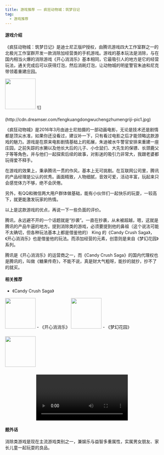 ```yaml
---
title: 游戏推荐 —— 疯狂动物城：筑梦日记
tag:
  - 游戏推荐
---
```


#### 游戏介绍

《疯狂动物城：筑梦日记》是迪士尼正版IP授权，由腾讯游戏四大工作室群之一的北极光工作室群开发一款消除加经营类的手机游戏。游戏的基本玩法是消除，与在国内相当火爆的消除游戏《开心消消乐》基本相同，它最吸引人的地方是它的经营玩法，通关完成后可以获得灯泡，然后消耗灯泡，让动物城的明星警官朱迪和尼克带领着重建庄园。

<!-- more -->

<img src="http://cdn.dreamser.com/fengkuangdongwuchengzhumengriji-logo.jpg" width="100" height="100" style="margin: 0 0 25px 0">
![](http://cdn.dreamser.com/fengkuangdongwuchengzhumengriji-pic1.jpg)

《疯狂动物城》是2016年3月由迪士尼拍摄的一部动画电影，无论是技术还是剧情都是顶尖水准，如果你还没看过，建议补一下，只有看过电影之后才能领略这款游戏的魅力。游戏是在原来电影剧情基础上的拓展，朱迪被水牛警官安排来重建一座庄园，之前失踪的水獭以及他长大后的儿子、小仓鼠们、大先生的保镖、长颈鹿父子等等角色，并与他们一起探索后续的故事，对影迷的吸引力非常大，我跟老婆都玩得爱不释手。

在游戏的效果上，秉承腾讯一贯的作风，基本上无可挑剔。在互联网公司里，腾讯的产品经理是公认的优秀。画面精致，人物细腻，音效可爱，活动丰富，玩起来只会感觉体力不够，绝不会厌倦。

另外，有QQ和微信两大用户群体做基础，能有小伙伴们一起快乐的玩耍，一较高下，就更能激发玩家的热情。

以上是这款游戏的优点，再说一下一些负面的评价。

腾讯，永远避不开的一个话题就是“抄袭”。一直在抄袭，从未被超越，嗯，这就是腾讯的产品牛逼的地方。提到消除类的游戏，必须要提到他的鼻祖（这个说法可能不太确切，但各种玩法基本上都是借鉴他的） King 的《Candy Crush Saga》，《开心消消乐》也是借鉴他的玩法。而添加经营的元素，创意则是来自《梦幻花园》系列。

腾讯是《开心消消乐》的运营商之一，而《Candy Crush Saga》的国内代理权也是腾讯的，叫做《糖果传奇》，不能不说，真是财大气粗呀，能抄的就抄，抄不了的就买。

#### 相关推荐

- 《Candy Crush Saga》
<img src="http://cdn.dreamser.com/candycrushsaga-logo.png" width="100" height="100" style="margin: 0 0 25px 0">
- 《开心消消乐》
<img src="http://cdn.dreamser.com/kaixinxiaoxiaole-logo.jpg" width="100" height="100" style="margin: 0 0 25px 0">
- 《梦幻花园》
<img src="http://cdn.dreamser.com/menghuanhuayuan-logo.png" width="100" height="100" style="margin: 0 0 25px 0">
<video src="http://cdn.dreamser.com/menghuanhuayuan-video.mp4" controls="controls" style="max-width: 100%; display: block; margin-left: auto; margin-right: auto;">
your browser does not support the video tag
</video>

#### 题外话

消除类游戏是现在主流游戏类别之一，兼娱乐与益智多重属性，实属男女朋友、家长儿童一起玩耍的良品。